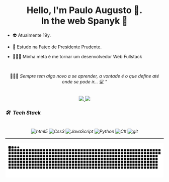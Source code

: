 <!--![Readme Card](https://github-readme-stats.vercel.app/api/pin?username=Spanyk&repo=Spanyk&theme=react&show_icons=true)] -->

<h1 align="center"> Hello, I'm Paulo Augusto 🥸.<br> In the web Spanyk 🤖 </h1>
  

- 👽 Atualmente 19y. 

- 🔭 Estudo na Fatec de Presidente Prudente.

- 🧑🏾‍💻 Minha meta é me tornar um desenvolvedor Web Fullstack

<br>

<p align="center"> 🧑🏾‍💻 <i> Sempre tem algo novo a se aprender, a vontade é o que define até onde se pode ir...<i> 💻 " </p>
<br>
  
<div align="center" display="inline-block">
   <a  href="https://github.com/Spanyk/github-readme-stats">
     <img display="inline" src="https://github-readme-stats.vercel.app/api?username=Spanyk&theme=react&include_all_commits&hide_title=true"/>
  </a>
  <a  href="https://github.com/Spanyk/github-readme-stats">
    <img display="inline"  src="https://github-readme-stats.vercel.app/api/top-langs/?username=Spanyk&layout=compact&theme=react">
  </a> 
</div>

### 🛠 &nbsp;Tech Stack
<br>
<div align="center">
    <img align="center" alt="html5" src="https://img.shields.io/badge/HTML5-3e394d?style=for-the-badge&logo=html5&logoColor=white">
    <img align="center" alt="Css3" src="https://img.shields.io/badge/CSS3-3e394d?style=for-the-badge&logo=css3&logoColor=white">
    <img align="center" alt="JavaScript" src="https://img.shields.io/badge/JavaScript-3e394d?style=for-the-badge&logo=javascript&logoColor=white">
    <img align="center" alt="Python" src="https://img.shields.io/badge/PYTHON-3e394d?style=for-the-badge&logo=Python&logoColor=white">
    <img align="center" alt="C#" src="https://img.shields.io/badge/C%23-3e394d?style=for-the-badge&logo=c-sharp&logoColor=white">
    <img align="center" alt="git" src="https://img.shields.io/badge/-Git-3e394d?style=for-the-badge&logo=git">
</div>
<hr>
  
  ![snake gif](https://github.com/Spanyk/Spanyk/blob/output/github-contribution-grid-snake.svg)
